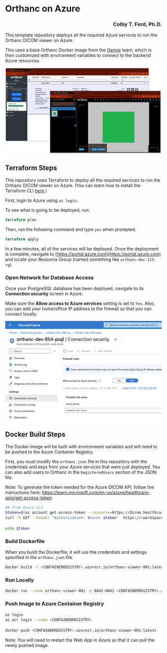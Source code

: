 # Orthanc on Azure

<h3 align="right">Colby T. Ford, Ph.D.</h3>

This template repository deploys all the required Azure services to run the Orthanc DICOM viewer on Azure.

This uses a base Orthanc Docker image from the [Osimis](https://www.osimis.io/) team, which is then customized with environment variables to connect to the backend Azure resources.

![](img/screenshot.png)


## Terraform Steps

This repository uses Terraform to deploy all the required services to run the Orthanc DICOM viewer on Azure. (You can learn how to install the Terraform CLI [here](https://developer.hashicorp.com/terraform/tutorials/aws-get-started/install-cli).)

First, login to Azure using `az login`.

To see what is going to be deployed, run:

```terraform
terraform plan
```

Then, run the following command and type `yes` when prompted.

```terraform
terraform apply
```

In a few minutes, all of the services will be deployed. Once the deployment is complete, navigate to [https://portal.azure.com](https://portal.azure.com) and locate your Resource Group (named something like `orthanc-dev-123-rg`).

### Open Network for Database Access

Once your PostgreSQL database has been deployed, navigate to its **Connection security** screen in Azure.

Make sure the **Allow access to Azure services** setting is set to `Yes`. Also, you can add your home/office IP address to the firewall so that you can connect locally.

![](img/pgsql_network.png)

## Docker Build Steps

The Docker image will be built with environment variables and will need to be pushed to the Azure Container Registry. 

First, you must modify the `orthanc.json` file in this repository with the credentials and keys from your Azure services that were just deployed. You can also add users to Orthanc in the `RegisteredUsers` section of the JSON file.

Note: To generate the token needed for the Azure DICOM API, follow the instructions here: https://learn.microsoft.com/en-us/azure/healthcare-apis/get-access-token.

```bash
## From Azure CLI
$token=$(az account get-access-token --resource=https://dicom.healthcareapis.azure.com --query accessToken --output tsv)
curl -X GET --header "Authorization: Bearer $token"  https://<workspacename-dicomservicename>.dicom.azurehealthcareapis.com/v<version of REST API>/changefeed

echo $token
```


### Build Dockerfile

When you build the Dockerfile, it will use the credentials and settings specified in the `orthanc.json` file.

```bash
docker build -t <CONTAINERREGISTRY>.azurecr.io/orthanc-viewer-001:latest .
```

### Run Locally
```bash
docker run --name orthanc-viewer-001 -p 8042:8042 <CONTAINERREGISTRY>.azurecr.io/orthanc-viewer-001:latest
```


### Push Image to Azure Container Registry

```bash
az login
az acr login --name <CONTAINERREGISTRY>

docker push <CONTAINERREGISTRY>.azurecr.io/orthanc-viewer-001:latest
```

Note: You will need to restart the Web App in Azure so that it can pull the newly pushed image.
